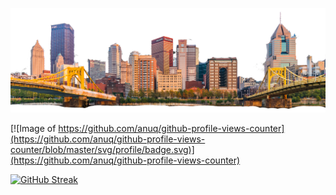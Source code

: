 [![MasterHead](boston-header.png)](https://github.com/anuq)

[![Image of https://github.com/anuq/github-profile-views-counter](https://github.com/anuq/github-profile-views-counter/blob/master/svg/profile/badge.svg)](https://github.com/anuq/github-profile-views-counter)

[![GitHub Streak](https://github-readme-streak-stats.herokuapp.com/?user=anuq)](https://git.io/streak-stats)
